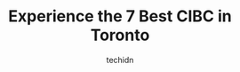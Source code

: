 ---
layout: ampstory
image: https://i0.wp.com/www.auto.or.id/wp-content/uploads/2023/06/cibc-branch-with-atm-0-toronto-1686321868.jpeg?resize=640,853
author: techidn
featured: false
description: Toronto, Ontario, Canada is a haven for CIBC enthusiasts, boasting an impressive array of 7 top-notch establishments. Whether youre a seasoned connoisseur or simply curious to explore the b
title: Experience the 7 Best CIBC in Toronto
cover:
   title: Experience the 7 Best CIBC in Toronto
   subtitle: AUTO.OR.ID
   background: https://www.auto.or.id/wp-content/uploads/2023/06/cibc-branch-with-atm-0-toronto-1686321868.jpeg

pages: 
 - layout: thirds
   top: <h1>#1 CIBC Branch with ATM</h1>
   bottom: "<p>My phone was stolen and my credit card was registered to Apple Pay, so I went to stop it, but the receptionist only told me to call the phone number on the back of the ca</p>"
   background: https://www.auto.or.id/wp-content/uploads/2023/06/cibc-branch-with-atm-1-toronto-1686321869.jpeg
   backgroundblur: true
 - layout: thirds
   top: <h1>#2 CIBC Branch with ATM</h1>
   bottom: "<p>100 University Ave, Toronto, ON M5J 1V6, Canada</p>"
   background: https://www.auto.or.id/wp-content/uploads/2023/06/cibc-branch-with-atm-2-toronto-1686321870.jpeg
   cta:
      link: https://www.auto.or.id/experience-the-7-best-cibc-in-toronto/
      text: Experience the 7 Best CIBC in Toronto
 - layout: thirds
   top: <h1>#3 CIBC Branch with ATM</h1>
   bottom: "<p>462 Spadina Rd, Toronto, ON M5P 2W4, Canada</p>"
   background: https://images.unsplash.com/photo-1617814086906-d847a8bc6fca?ixlib=rb-4.0.3&ixid=MnwxMjA3fDB8MHxwaG90by1wYWdlfHx8fGVufDB8fHx8&auto=format&fit=crop&w=640&h=853&q=80
   cta:
      link: https://www.auto.or.id/experience-the-7-best-cibc-in-toronto/
      text: Experience the 7 Best CIBC in Toronto
 - layout: thirds
   top: <h1>#4 CIBC Branch with ATM</h1>
   bottom: "<p>2 Bloor St W, Toronto, ON M4W 3E2, Canada</p>"
   background: https://images.unsplash.com/photo-1532245128003-3db26c775465?ixlib=rb-4.0.3&ixid=MnwxMjA3fDB8MHxwaG90by1wYWdlfHx8fGVufDB8fHx8&auto=format&fit=crop&w=640&h=853&q=80
   cta:
      link: https://www.auto.or.id/experience-the-7-best-cibc-in-toronto/
      text: Experience the 7 Best CIBC in Toronto
 - layout: thirds
   top: <h1>#5 CIBC Branch with ATM</h1>
   bottom: "<p>1 Eglinton Ave E, Toronto, ON M4P 3A1, Canada</p>"
   background: https://images.unsplash.com/photo-1608585793629-ec02326b1e4b?ixlib=rb-4.0.3&ixid=MnwxMjA3fDB8MHxwaG90by1wYWdlfHx8fGVufDB8fHx8&auto=format&fit=crop&w=640&h=853&q=80
   cta:
      link: https://www.auto.or.id/experience-the-7-best-cibc-in-toronto/
      text: Experience the 7 Best CIBC in Toronto
 - layout: thirds
   top: <h1>#6 CIBC Branch with ATM</h1>
   bottom: "<p>364 Queen St W, Toronto, ON M5V 2A2, Canada</p>"
   background: https://images.unsplash.com/photo-1551727324-355cda9f1884?ixlib=rb-4.0.3&ixid=MnwxMjA3fDB8MHxwaG90by1wYWdlfHx8fGVufDB8fHx8&auto=format&fit=crop&w=640&h=853&q=80
   cta:
      link: https://www.auto.or.id/experience-the-7-best-cibc-in-toronto/
      text: Experience the 7 Best CIBC in Toronto
 - layout: thirds
   top: <h1>#7 CIBC Branch with ATM</h1>
   bottom: "<p>790 Bay St., Toronto, ON M5G 1N8, Canada</p>"
   background: https://images.unsplash.com/photo-1494976388531-d1058494cdd8?ixlib=rb-4.0.3&ixid=MnwxMjA3fDB8MHxwaG90by1wYWdlfHx8fGVufDB8fHx8&auto=format&fit=crop&w=640&h=853&q=80
   cta:
      link: https://www.auto.or.id/experience-the-7-best-cibc-in-toronto/
      text: Experience the 7 Best CIBC in Toronto
 - layout: thirds
   middle: Continue reading...
   background: https://images.unsplash.com/photo-1573661687979-b1fe429b9da3?ixlib=rb-4.0.3&ixid=MnwxMjA3fDB8MHxwaG90by1wYWdlfHx8fGVufDB8fHx8&auto=format&fit=crop&w=640&h=853&q=80
   cta:
      link: https://www.auto.or.id/experience-the-7-best-cibc-in-toronto/
      text: Experience the 7 Best CIBC in Toronto

---
